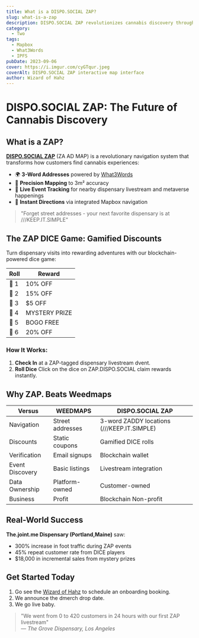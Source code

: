```yaml
---
title: What is a DISPO.SOCIAL ZAP?
slug: what-is-a-zap
description: DISPO.SOCIAL ZAP revolutionizes cannabis discovery through 3-word navigation and gamified discounts
category:
  - Two
tags:
  - Mapbox
  - What3Words
  - IPFS
pubDate: 2023-09-06
cover: https://i.imgur.com/cyGTqur.jpeg
coverAlt: DISPO.SOCIAL ZAP interactive map interface
author: Wizard of Hahz
---
```


# DISPO.SOCIAL ZAP: The Future of Cannabis Discovery

## What is a ZAP?

**[DISPO.SOCIAL ZAP](https://zap.dispo.social)** (ZA AD MAP) is a revolutionary navigation system that transforms how customers find cannabis experiences:

- 🌍 **3-Word Addresses** powered by [What3Words](https://what3words.com)
- 📍 **Precision Mapping** to 3m² accuracy
- 🔴 **Live Event Tracking** for nearby dispensary livestream and metaverse happenings
- 🚀 **Instant Directions** via integrated Mapbox navigation

> "Forget street addresses - your next favorite dispensary is at ///KEEP.IT.SIMPLE"

## The ZAP DICE Game: Gamified Discounts

Turn dispensary visits into rewarding adventures with our blockchain-powered dice game:

| Roll | Reward        |
| ---- | ------------- |
| 🎲 1 | 10% OFF       |
| 🎲 2 | 15% OFF       |
| 🎲 3 | $5 OFF        |
| 🎲 4 | MYSTERY PRIZE |
| 🎲 5 | BOGO FREE     |
| 🎲 6 | 20% OFF       |

### How It Works:

1. **Check In** at a ZAP-tagged dispensary livestream dvent.
2. **Roll Dice** Click on the dice on ZAP.DISPO.SOCIAL claim rewards instantly.

## Why ZAP. Beats Weedmaps

| Versus          | WEEDMAPS         | DISPO.SOCIAL ZAP                           |
| --------------- | ---------------- | ------------------------------------------ |
| Navigation      | Street addresses | 3-word ZADDY locations (///KEEP.IT.SIMPLE) |
| Discounts       | Static coupons   | Gamified DICE rolls                        |
| Verification    | Email signups    | Blockchain wallet                          |
| Event Discovery | Basic listings   | Livestream integration                     |
| Data Ownership  | Platform-owned   | Customer-owned                             |
| Business        | Profit           | Blockchain Non-profit                      |

## Real-World Success

**The.joint.me Dispensary (Portland,Maine)** saw:

- 300% increase in foot traffic during ZAP events
- 45% repeat customer rate from DICE players
- $18,000 in incremental sales from mystery prizes

## Get Started Today

1. Go see the [Wizard of Hahz](https://t.me/@hahznft) to schedule an onboarding booking.
2. We announce the dmerch drop date.
3. We go live baby.

> "We went from 0 to 420 customers in 24 hours with our first ZAP livestream"  
> — _The Grove Dispensary, Los Angeles_
